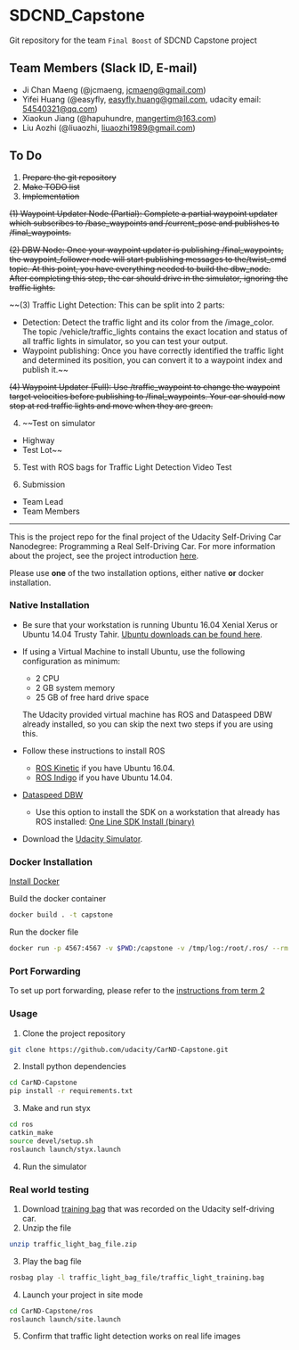 # SDCND_Capstone
Git repository for the team `Final Boost` of SDCND Capstone project

## Team Members (Slack ID, E-mail)
- Ji Chan Maeng (@jcmaeng, jcmaeng@gmail.com)
- Yifei Huang (@easyfly, easyfly.huang@gmail.com, udacity email: 54540321@qq.com)
- Xiaokun Jiang (@hapuhundre, mangertim@163.com)
- Liu Aozhi (@liuaozhi, liuaozhi1989@gmail.com)

## To Do
1. ~~Prepare the git repository~~
2. ~~Make TODO list~~
3. ~~Implementation~~

~~(1) Waypoint Updater Node (Partial): Complete a partial waypoint
updater which subscribes to /base_waypoints and /current_pose and
publishes to /final_waypoints.~~

~~(2) DBW Node: Once your waypoint updater is publishing
/final_waypoints, the waypoint_follower node will start publishing
messages to the/twist_cmd topic. At this point, you have everything
needed to build the dbw_node. After completing this step, the car
should drive in the simulator, ignoring the traffic lights.~~

~~(3) Traffic Light Detection: This can be split into 2 parts:
- Detection: Detect the traffic light and its color from the
/image_color. The topic /vehicle/traffic_lights contains the exact
location and status of all traffic lights in simulator, so you can
test your output.
- Waypoint publishing: Once you have correctly identified the
traffic light and determined its position, you can convert it to a
waypoint index and publish it.~~

~~(4) Waypoint Updater (Full): Use /traffic_waypoint to change the
waypoint target velocities before publishing to /final_waypoints. Your
car should now stop at red traffic lights and move when they are
green.~~

4. ~~Test on simulator
- Highway
- Test Lot~~

5. Test with ROS bags for Traffic Light Detection Video Test

6. Submission
- Team Lead
- Team Members

--------
This is the project repo for the final project of the Udacity Self-Driving Car Nanodegree: Programming a Real Self-Driving Car. For more information about the project, see the project introduction [here](https://classroom.udacity.com/nanodegrees/nd013/parts/6047fe34-d93c-4f50-8336-b70ef10cb4b2/modules/e1a23b06-329a-4684-a717-ad476f0d8dff/lessons/462c933d-9f24-42d3-8bdc-a08a5fc866e4/concepts/5ab4b122-83e6-436d-850f-9f4d26627fd9).

Please use **one** of the two installation options, either native **or** docker installation.

### Native Installation

* Be sure that your workstation is running Ubuntu 16.04 Xenial Xerus or Ubuntu 14.04 Trusty Tahir. [Ubuntu downloads can be found here](https://www.ubuntu.com/download/desktop).
* If using a Virtual Machine to install Ubuntu, use the following configuration as minimum:
  * 2 CPU
  * 2 GB system memory
  * 25 GB of free hard drive space

  The Udacity provided virtual machine has ROS and Dataspeed DBW already installed, so you can skip the next two steps if you are using this.

* Follow these instructions to install ROS
  * [ROS Kinetic](http://wiki.ros.org/kinetic/Installation/Ubuntu) if you have Ubuntu 16.04.
  * [ROS Indigo](http://wiki.ros.org/indigo/Installation/Ubuntu) if you have Ubuntu 14.04.
* [Dataspeed DBW](https://bitbucket.org/DataspeedInc/dbw_mkz_ros)
  * Use this option to install the SDK on a workstation that already has ROS installed: [One Line SDK Install (binary)](https://bitbucket.org/DataspeedInc/dbw_mkz_ros/src/81e63fcc335d7b64139d7482017d6a97b405e250/ROS_SETUP.md?fileviewer=file-view-default)
* Download the [Udacity Simulator](https://github.com/udacity/CarND-Capstone/releases).

### Docker Installation
[Install Docker](https://docs.docker.com/engine/installation/)

Build the docker container
```bash
docker build . -t capstone
```

Run the docker file
```bash
docker run -p 4567:4567 -v $PWD:/capstone -v /tmp/log:/root/.ros/ --rm -it capstone
```

### Port Forwarding
To set up port forwarding, please refer to the [instructions from term 2](https://classroom.udacity.com/nanodegrees/nd013/parts/40f38239-66b6-46ec-ae68-03afd8a601c8/modules/0949fca6-b379-42af-a919-ee50aa304e6a/lessons/f758c44c-5e40-4e01-93b5-1a82aa4e044f/concepts/16cf4a78-4fc7-49e1-8621-3450ca938b77)

### Usage

1. Clone the project repository
```bash
git clone https://github.com/udacity/CarND-Capstone.git
```

2. Install python dependencies
```bash
cd CarND-Capstone
pip install -r requirements.txt
```
3. Make and run styx
```bash
cd ros
catkin_make
source devel/setup.sh
roslaunch launch/styx.launch
```
4. Run the simulator

### Real world testing
1. Download [training bag](https://s3-us-west-1.amazonaws.com/udacity-selfdrivingcar/traffic_light_bag_file.zip) that was recorded on the Udacity self-driving car.
2. Unzip the file
```bash
unzip traffic_light_bag_file.zip
```
3. Play the bag file
```bash
rosbag play -l traffic_light_bag_file/traffic_light_training.bag
```
4. Launch your project in site mode
```bash
cd CarND-Capstone/ros
roslaunch launch/site.launch
```
5. Confirm that traffic light detection works on real life images
